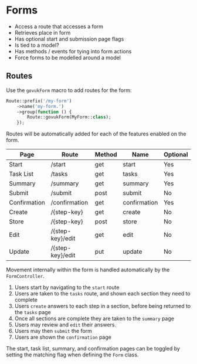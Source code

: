 # Forms

* Access a route that accesses a form
* Retrieves place in form
* Has optional start and submission page flags
* Is tied to a model?
* Has methods / events for tying into form actions
* Force forms to be modelled around a model

## Routes

Use the `govukForm` macro to add routes for the form:

```php
Route::prefix('/my-form')
    ->name('my-form.')
    ->group(function () {
        Route::govukForm(MyForm::class);
    });
```

Routes will be automatically added for each of the features enabled on the form.

| Page         | Route            | Method | Name         | Optional |
| ------------ | ---------------- | ------ | ------------ | -------- |
| Start        | /start           | get    | start        | Yes      |
| Task List    | /tasks           | get    | tasks        | Yes      |
| Summary      | /summary         | get    | summary      | Yes      |
| Submit       | /submit          | post   | submit       | No       |
| Confirmation | /confirmation    | get    | confirmation | Yes      |
| Create       | /{step-key}      | get    | create       | No       |
| Store        | /{step-key}      | post   | store        | No       |
| Edit         | /{step-key}/edit | get    | edit         | No       |
| Update       | /{step-key}/edit | put    | update       | No       |

Movement internally within the form is handled automatically by the `FormController`.

1. Users start by navigating to the `start` route
2. Users are taken to the `tasks` route, and shown each section they need to complete
3. Users `create` answers to each step in a section, before being returned to the `tasks` page
4. Once all sections are complete they are taken to the `summary` page
5. Users may review and `edit` their answers.
6. Users may then `submit` the form
7. Users are shown the `confirmation` page

The start, task list, summary, and confirmation pages can be toggled by setting the matching flag when defining the `Form` class.
